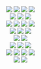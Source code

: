 <div align="center">
  <img src="https://img.shields.io/badge/Python-007C92?style=for-the-badge&logo=python&logoColor=white" />
  <img src="https://img.shields.io/badge/JavaScript-F7DF1E?style=for-the-badge&logo=javascript&logoColor=black" />
  <img src="https://img.shields.io/badge/HTML5-E34F26?style=for-the-badge&logo=html5&logoColor=white" />
  <img src="https://img.shields.io/badge/CSS3-1572B6?style=for-the-badge&logo=css3&logoColor=white" />
  <br>
  <img src="https://img.shields.io/badge/FastAPI-00B140?style=for-the-badge&logo=fastapi&logoColor=white" />
  <img src="https://img.shields.io/badge/Flask-000000?style=for-the-badge&logo=flask&logoColor=white" />
  <img src="https://img.shields.io/badge/Aiohttp-2C5BB4?style=for-the-badge&logo=python&logoColor=white" />
  <br>
  <img src="https://img.shields.io/badge/Uvicorn-0C4B33?style=for-the-badge&logo=python&logoColor=white" />
  <img src="https://img.shields.io/badge/Jinja-F10000?style=for-the-badge&logo=jinja&logoColor=white" />
  <img src="https://img.shields.io/badge/Faker-FFB000?style=for-the-badge&logo=python&logoColor=white" />
  <img src="https://img.shields.io/badge/SQLAlchemy-FDAE45?style=for-the-badge&logo=python&logoColor=white" />
  <br>
  <img src="https://img.shields.io/badge/PYDANTIC-ED2466?style=for-the-badge&logo=pydantic&logoColor=white"/>
  <img src="https://img.shields.io/badge/Postman-FF6C37?style=for-the-badge&logo=postman&logoColor=white" />
  <img src="https://img.shields.io/badge/Pytest-0A9EDC?style=for-the-badge&logo=pytest&logoColor=white" />
  <br>
  <img src="https://img.shields.io/badge/Aiogram-3C87D7?style=for-the-badge&logo=python&logoColor=white" />
  <img src="https://img.shields.io/badge/BeautifulSoup-4F76E2?style=for-the-badge&logo=python&logoColor=white" />
  <br>
  <img src="https://img.shields.io/badge/SQLite-003B57?style=for-the-badge&logo=sqlite&logoColor=blue" />
  <img src="https://img.shields.io/badge/PostgreSQL-4169E1?style=for-the-badge&logo=postgresql&logoColor=white" />
  <img src="https://img.shields.io/badge/Redis-D82C20?style=for-the-badge&logo=redis&logoColor=white" />
  <br>
  <img src="https://img.shields.io/badge/Git-F05032?style=for-the-badge&logo=git&logoColor=white" />
  <img src="https://img.shields.io/badge/GitHub-181717?style=for-the-badge&logo=github&logoColor=white" />
  <img src="https://img.shields.io/badge/Docker-2496ED?style=for-the-badge&logo=docker&logoColor=white" />
  <img src="https://img.shields.io/badge/Poetry-000000?style=for-the-badge&logo=poetry&logoColor=white" />
  <br>
  <img src="https://img.shields.io/badge/Windows-0078D6?style=for-the-badge&logo=windows&logoColor=white" />
  <img src="https://img.shields.io/badge/Linux-FCC624?style=for-the-badge&logo=linux&logoColor=black" />
</div>




